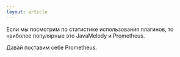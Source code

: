 ```yaml
---
layout: article
---
```

Если мы посмотрим по статистике использования плагинов, то наиболее популярные это JavaMelody и Prometheus.

Давай поставим себе Prometheus.
